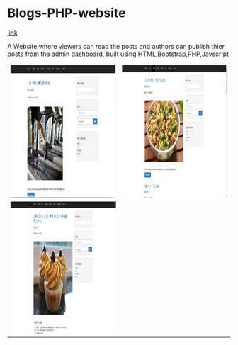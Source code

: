 # Blogs-PHP-website
[link](https://sunnyshahblogs.000webhostapp.com/)

A Website where viewers can read the posts and authors can publish thier posts from the admin dashboard, built using HTML,Bootstrap,PHP,Javscript

<table>
  <tr>
    <td><img src="screenshots/1.JPG" width="400" height="300"></td>
    <td><img src="screenshots/2.JPG" width="400" height="300"></td>
  </tr>
  <tr>
    <td><img src="screenshots/3.JPG" width="400" height="300"></td>
  </tr>
</table>

